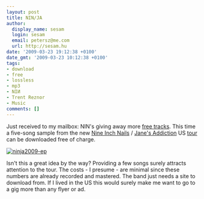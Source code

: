 ```yaml
---
layout: post
title: NIN/JA
author:
  display_name: sesam
  login: sesam
  email: petersz@me.com
  url: http://sesam.hu
date: '2009-03-23 19:12:38 +0100'
date_gmt: '2009-03-23 10:12:38 +0100'
tags:
- download
- free
- lossless
- mp3
- NIИ
- Trent Reznor
- Music
comments: []
---
```


Just received to my mailbox: NIN's giving away more [free tracks](http://www.ninja2009.com). This time a five-song sample from the new [Nine Inch Nails](http://www.last.fm/music/Nine+Inch+Nails) / [Jane's Addiction](http://www.last.fm/music/Jane%27s+Addiction) US [tour](http://www.ninja2009.com) can be downloaded free of charge.

[![ninja2009-ep](http://img.skitch.com/20090323-8q12knesjc5886p125kji8qa5h.jpg)](http://www.ninja2009.com)

Isn't this a great idea by the way? Providing a few songs surely attracts attention to the tour. The costs - I presume - are minimal since these numbers are already recorded and mastered. The band just needs a site to download from. If I lived in the US this would surely make me want to go to a gig more than any flyer or ad.
